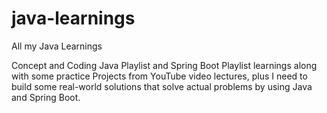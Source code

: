 # java-learnings
All my Java Learnings


Concept and Coding Java Playlist and Spring Boot Playlist learnings along with some practice Projects from YouTube video lectures, plus I need to build some real-world solutions that solve actual problems by using Java and Spring Boot. 
